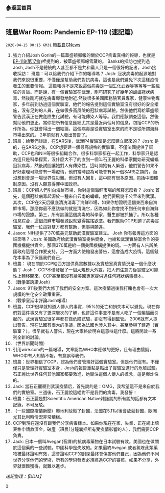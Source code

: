 ###  [:house:返回首頁](https://github.com/ourhimalayas/txt)
---

## 班農War Room: Pandemic EP-119 (速記篇)
`2020-04-15 00:15 GM31` [轉載自GNews](https://gnews.org/zh-hant/173250/)

1. 強力介紹Josh Gorin的一篇華盛頓郵報的關於CCP病毒真相的報導，也就是[EP-118(第17條)](https://gnews.org/zh-hans/172674/)裡提到的，被華盛頓郵報雪藏的。 Banks的採訪也提到過Josh, Josh不是總統的人甚至都不是共和黨人只是一個很好的記者，Josh接收採訪： 
班農：可以給我們介紹下你的報導嗎？ 
 Josh: 冠狀病毒的起源地對我們來說很重要，不僅僅是幫助我們對抗病毒，這也是我們避免下次這樣疫情發生的重要情報。 
這篇報導不是來說這個病毒是一個生化武器等等等等一些瘋狂的言論。而是說，有一個實驗室在武漢，剛巧研究了好幾年的蝙蝠冠狀病毒，然後剛巧就在病毒爆發地附近.然後很多美國國務院官員專家，健康生物專家，多年前到訪過這個實驗室，他們的報告提到這個實驗室沒有很好的安全措施，沒有足夠的人員，在做很多高風險的冠狀病毒試驗。然後他們寫給華盛頓警告武漢正在做危險生化試驗，有可能傳染人等等。我們應該調查這個，然後幫助他們更正。當你把所有信息匯總尤其是最近兩個月的信息，包括CCP的所作所為，你就會得出一個結論，這個病毒是從實驗室出來的而不是從所謂海鮮市場出來的。 2年前就有人發出警告了。
2. 班農：給我們談談，在SARS後，武漢P4實驗室是怎麼建立起來的？ 
 Josh: 是的，在SARS之後，CCP想要建一個最高規格的實驗室。不僅法國提供了幫助，CCP也和NIH等很多組織合作。很多科學家都在一起工作，科學家只是認為這只是科學探索，沒什麼大不了的直到一個叫石正麗的科學家開始研究蝙蝠冠狀病毒，然後試圖讓她對人有傳染性。這時開始有人緊張，他們警告如果不好好處理可能會有一場疫情，他們當時認為可能會有另一個SARS之類的，而沒想到會是一場世界性災難。但沒有人回复，這中間有很多原因…包括中國體制原因。沒有人願意得罪中國政府。
3. 班農：CCP把人們引向海鮮市場，你對這個海鮮市場的解釋怎麼看？ 
 Josh: 首先，這個冠狀病毒起源於一種來自云南的蝙蝠，他們要飛幾千公里來到武漢。其次，CCP在2天后徹底清洗消毒了海鮮市場，如果你想證明這個東西來自海鮮市場，那麼你最不應該做的就是清洗它，因為如此你會找不到任何來自海鮮市場的證據。第三，所有談論這個病毒的科學家，醫生都被抓捕了。所以各種信息綜合，這個海鮮市場發源說就變得搖搖欲墜。我們幫助CCP知道了病毒實驗室，我們一位這對雙方都有幫助，但事與願違。
4. Jason: NIH提供了370萬美元幫助武漢實驗室建立。 Josh 你有報導這方面的細節嗎？ 
 Josh: 美國政府給武漢實驗室提供資金，也給和武漢實驗室合作的美國機構提供資金，那個370萬是給一個美國機構提供的錢。一方面有人告訴美國政府這種合作要支持，另一方面大使館發出警告，這會造成大疫情。這個錢花本事為了保護我們自己。
5. 班農： 現在關於CCP給西方提供真實數據以及實驗室真實情況是一個什麼狀態？ 
 Josh： CCP不僅發起了一個大規模大外宣，把人們注意力從實驗室可能性上轉移開來，CCP甚至都沒有給美國專家提供過任何冠狀病毒樣本。
6. （戰爭室誇讚Josh）
7. Jason: 911後我們大修了我們的安全方案。這次疫情過後我打賭也會有一次大規模的生化安全政策重審。
8. （戰爭室延申評論Josh報導）
9. 班農，CCP很早就知道人傳人的事實，95%的死亡和損失本可以避免。現在你們對這件事又有了更深層次的了解，也許這件事並不是有人吃了一個蝙蝠而引起的。武漢實驗室很多年都在做危險試驗，卻沒有得到監管。 2006就有人提出警告。現在法國有很大的爭議，因為法國也涉入其中，甚至參與了建造（實驗室？）。很早就有人警告，現在大家終於明白這意味這什麼。這將開啟一系列全新的討論。
10. （世界新聞時間）
11. 引用wire.com的一篇報導，文章認為WHO本應做的更好，且有理由懷疑，WHO中有人知情不報，有意誤導我們。
12. 班農：世界相信了CCP，認為他們會管理好這個實驗室。但是他們沒有。不僅僅只是管理好實驗室本身，Josh的報告重點是點出了實驗室進行的危險試驗。石正麗比世界任何其他國家都要激進，她關注這個人傳人的概念，這是爆炸性的。
13. Jack: 當石正麗聽到武漢疫情后，首先說的是：OMG，我希望這不是來自於我們的實驗室。三週後，石正麗說這絕對不是我們的病毒，我發誓！
14. 班農：石正麗是對Scientific American Native雜誌說的所有說的話都有文本記錄，不可反駁。
15. （一些國際疫情新聞）奧地利放鬆了封國，法國在5.11以後會放鬆封國，歐洲尤其比利時情況非常糟糕。
16. CCP到現在還沒有跟我們分享病毒樣本。如果你現在在家，失業，正在網上填表格申請救濟金，破產（班農1分鐘囊括所有受疫情影響的人），我們需要CCP負責。
17. Jack: 日本一個叫Avegan(音譯)的抗病毒藥物在日本試驗有效。美國也在做關於這個藥的一些試驗。中國科學是失敗的。如果最終Avegan,或者氯喹此類藥物被最終證明有效，這會證明CCP的封閉最終會傷害他們自己，因為他們不同世界分享他們的學術，所有的學術發表必須經過CCP的審核，如果不分享，外界就很難獲得，就難以進步。


*速記整理：【DDM】*

0
